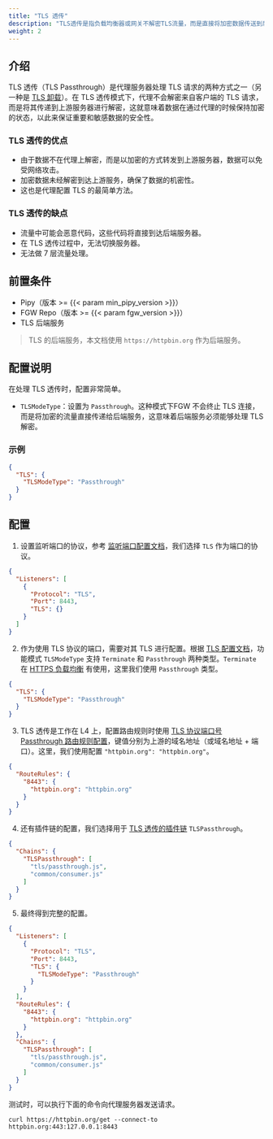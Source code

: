 ```yaml
---
title: "TLS 透传"
description: "TLS透传是指负载均衡器或网关不解密TLS流量，而是直接将加密数据传送到后端服务器，由后端服务器进行解密和处理。"
weight: 2
---
```


## 介绍

TLS 透传（TLS Passthrough）是代理服务器处理 TLS 请求的两种方式之一（另一种是 [TLS 卸载](/features/tls/termination/)）。在 TLS 透传模式下，代理不会解密来自客户端的 TLS 请求，而是将其传递到上游服务器进行解密，这就意味着数据在通过代理的时候保持加密的状态，以此来保证重要和敏感数据的安全性。

### TLS 透传的优点

* 由于数据不在代理上解密，而是以加密的方式转发到上游服务器，数据可以免受网络攻击。
* 加密数据未经解密到达上游服务，确保了数据的机密性。
* 这也是代理配置 TLS 的最简单方法。

### TLS 透传的缺点

  * 流量中可能会恶意代码，这些代码将直接到达后端服务器。
  * 在 TLS 透传过程中，无法切换服务器。
  * 无法做 7 层流量处理。

## 前置条件

- Pipy（版本 >= {{< param min_pipy_version >}}）
- FGW Repo（版本 >= {{< param fgw_version >}}）
- TLS 后端服务

> TLS 的后端服务，本文档使用 `https://httpbin.org` 作为后端服务。

## 配置说明

在处理 TLS 透传时，配置非常简单。

- `TLSModeType`：设置为 `Passthrough`。这种模式下FGW 不会终止 TLS 连接，而是将加密的流量直接传递给后端服务，这意味着后端服务必须能够处理 TLS 解密。

### 示例

```json
{
  "TLS": {
    "TLSModeType": "Passthrough"
  }
}
```

## 配置

1. 设置监听端口的协议，参考 [监听端口配置文档](/reference/configuration/#2-监听端口配置listeners)，我们选择 `TLS` 作为端口的协议。

```json
{
  "Listeners": [
    {
      "Protocol": "TLS",
      "Port": 8443,
      "TLS": {}
    }
  ]
}
```

2. 作为使用 TLS 协议的端口，需要对其 TLS 进行配置。根据 [TLS 配置文档](/reference/configuration/#22-tls)，功能模式 `TLSModeType` 支持 `Terminate` 和 `Passthrough` 两种类型。`Terminate` 在 [HTTPS 负载均衡](/features/tls/termination/) 有使用，这里我们使用 `Passthrough` 类型。

```json
{
  "TLS": {
    "TLSModeType": "Passthrough"
  }
}
```

3. TLS 透传是工作在 L4 上，配置路由规则时使用 [TLS 协议端口号 Passthrough 路由规则配置](/reference/configuration/#33-端口号配置protocol-tls-tlsmodetype-passthrough-的配置格式)，键值分别为上游的域名地址（或域名地址 + 端口）。这里，我们使用配置 `"httpbin.org": "httpbin.org"`。

```json
{
  "RouteRules": {
    "8443": {
      "httpbin.org": "httpbin.org"
    }
  }
}
```

4. 还有插件链的配置，我们选择用于 [TLS 透传的插件链](/reference/plugin/#tls-透传) `TLSPassthrough`。

```json
{
  "Chains": {
    "TLSPassthrough": [
      "tls/passthrough.js",
      "common/consumer.js"
    ]
  }
}
```

5. 最终得到完整的配置。

```json
{
  "Listeners": [
    {
      "Protocol": "TLS",
      "Port": 8443,
      "TLS": {
        "TLSModeType": "Passthrough"
      }
    }
  ],
  "RouteRules": {
    "8443": {
      "httpbin.org": "httpbin.org"
    }
  },
  "Chains": {
    "TLSPassthrough": [
      "tls/passthrough.js",
      "common/consumer.js"
    ]
  }
}

```

测试时，可以执行下面的命令向代理服务器发送请求。

```shell
curl https://httpbin.org/get --connect-to httpbin.org:443:127.0.0.1:8443
```
